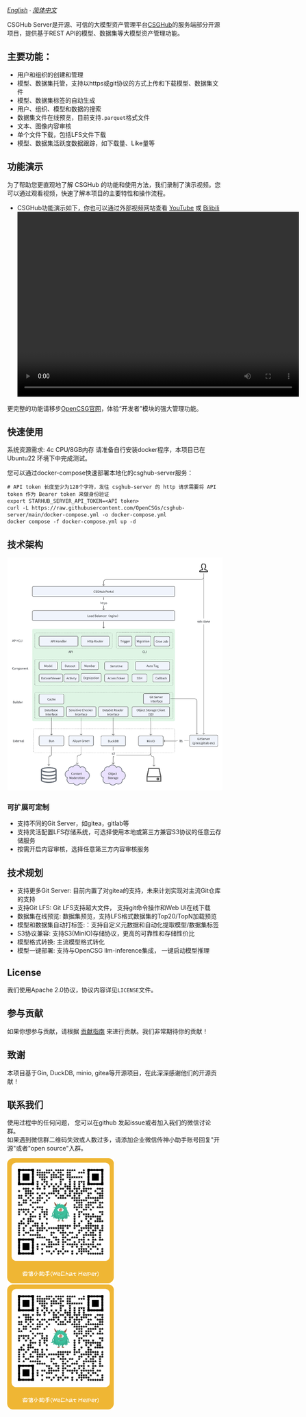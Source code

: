 *[English](README_en.md) ∙ [简体中文](README.md)*

CSGHub Server是开源、可信的大模型资产管理平台[CSGHub](https://github.com/OpenCSGs/CSGHub/)的服务端部分开源项目，提供基于REST API的模型、数据集等大模型资产管理功能。

## 主要功能：
- 用户和组织的创建和管理 
- 模型、数据集托管，支持以https或git协议的方式上传和下载模型、数据集文件
- 模型、数据集标签的自动生成
- 用户、组织、模型和数据的搜索
- 数据集文件在线预览，目前支持`.parquet`格式文件
- 文本、图像内容审核
- 单个文件下载，包括LFS文件下载
- 模型、数据集活跃度数据跟踪，如下载量、Like量等

## 功能演示
为了帮助您更直观地了解 CSGHub 的功能和使用方法，我们录制了演示视频。您可以通过观看视频，快速了解本项目的主要特性和操作流程。
- CSGHub功能演示如下，你也可以通过外部视频网站查看 [YouTube](https://www.youtube.com/watch?v=SFDISpqowXs) 或 [Bilibili](https://www.bilibili.com/video/BV12T4y187bv/)
<video width="658" height="432" src="https://github-production-user-asset-6210df.s3.amazonaws.com/3232817/296556812-205d07f2-de9d-4a7f-b3f5-83514a71453e.mp4"></video>

更完整的功能请移步[OpenCSG官网](https://portal.opencsg.com/)，体验“开发者”模块的强大管理功能。

## 快速使用
系统资源需求: 4c CPU/8GB内存
请准备自行安装docker程序，本项目已在 Ubuntu22 环境下中完成测试。

您可以通过docker-compose快速部署本地化的csghub-server服务：
```shell
# API token 长度至少为128个字符，发往 csghub-server 的 http 请求需要将 API token 作为 Bearer token 来做身份验证
export STARHUB_SERVER_API_TOKEN=<API token>
curl -L https://raw.githubusercontent.com/OpenCSGs/csghub-server/main/docker-compose.yml -o docker-compose.yml
docker compose -f docker-compose.yml up -d
```

## 技术架构
<div align=center>
  <img src="docs/csghub_server-arch.png" alt="csghub-server architecture" width="800px">
</div>

### 可扩展可定制
- 支持不同的Git Server，如gitea，gitlab等
- 支持灵活配置LFS存储系统，可选择使用本地或第三方兼容S3协议的任意云存储服务
- 按需开启内容审核，选择任意第三方内容审核服务

## 技术规划
- 支持更多Git Server: 目前内置了对gitea的支持，未来计划实现对主流Git仓库的支持
- 支持Git LFS: Git LFS支持超大文件， 支持git命令操作和Web UI在线下载
- 数据集在线预览: 数据集预览，支持LFS格式数据集的Top20/TopN加载预览
- 模型和数据集自动打标签:：支持自定义元数据和自动化提取模型/数据集标签
- S3协议兼容: 支持S3(MinIO)存储协议，更高的可靠性和存储性价比
- 模型格式转换: 主流模型格式转化
- 模型一键部署: 支持与OpenCSG llm-inference集成， 一键启动模型推理

## License
我们使用Apache 2.0协议，协议内容详见`LICENSE`文件。

## 参与贡献
如果你想参与贡献，请根据 [贡献指南](docs/zh-CN/contributing.md) 来进行贡献。我们非常期待你的贡献！

## 致谢
本项目基于Gin, DuckDB, minio, gitea等开源项目，在此深深感谢他们的开源贡献！

## 联系我们
使用过程中的任何问题， 您可以在github 发起issue或者加入我们的微信讨论群。<br/>如果遇到微信群二维码失效或人数过多，请添加企业微信传神小助手账号回复"开源"或者"open source"入群。
<div style="display:inline-block">
<img src="https://github.com/OpenCSGs/csghub/blob/main/docs/images/wechat-group-new.png" width='250'>
&nbsp;&nbsp;&nbsp;&nbsp;&nbsp;&nbsp;&nbsp;&nbsp;&nbsp;&nbsp;&nbsp;&nbsp;&nbsp;&nbsp;&nbsp;&nbsp;&nbsp;&nbsp;&nbsp;&nbsp;&nbsp;&nbsp;&nbsp;&nbsp;&nbsp;&nbsp;&nbsp;&nbsp;&nbsp;&nbsp;&nbsp;&nbsp;
<img src="https://github.com/OpenCSGs/csghub/blob/main/docs/images/wechat-assistant-new.png" width='250'>
</div>
